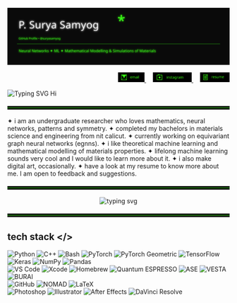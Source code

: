 

<p align="center">
  <img src="./neon_header.svg" alt="Neon header" />
</p>



<p align="right">
  <a href="mailto:psuryasamyog@gmail.com">
    <img src="./email.svg" alt="Email" height="22">
  </a>
  &nbsp;&nbsp;&nbsp;
  <a href="https://instagram.com/suryasamyog" target="_blank">
    <img src="./instagram.svg" alt="Instagram" height="22">
  </a>
  &nbsp;&nbsp;&nbsp;
  <a href="https://github.com/suryasamyog/suryasamyog/raw/main/resume.pdf" target="_blank">
    <img src="./resume.svg" alt="Resume" height="22">
  </a>
</p>

<p align="left">
  <img src="https://readme-typing-svg.demolab.com?font=Fira+Code&size=20&duration=2000&pause=500&color=ffffff&vCenter=true&width=400&lines=Hi+%F0%9F%91%8B;%E0%B4%A8%E0%B4%AE%E0%B4%B8%E0%B5%8D%E0%B4%95%E0%B4%BE%E0%B4%B0%E0%B4%82+%F0%9F%91%8B;%E0%A4%A8%E0%A4%AE%E0%A4%B8%E0%A5%8D%E0%A4%A4%E0%A5%87+%F0%9F%91%8B;%E0%AE%B5%E0%AE%A3%E0%AE%95%E0%AF%8D%E0%AE%95%E0%AE%AE%E0%AF%8D+%F0%9F%91%8B" alt="Typing SVG Hi" />
</p>





<img src="./neon_divider.svg" alt="divider"/>

✦ i am an undergraduate researcher who loves mathematics, neural networks, patterns and symmetry.
✦ completed my bachelors in materials science and engineering from nit calicut.
✦ currently working on equivariant graph neural networks (egnns).
✦ i like theoretical machine learning and mathematical modelling of materials properties.
✦ lifelong machine learning sounds very cool and I would like to learn more about it.
✦ i also make digital art, occasionally.
✦ have a look at my resume to know more about me. I am open to feedback and suggestions.


<img src="./neon_divider.svg" alt="divider"/>


<p align="center">
  <img
    src="https://readme-typing-svg.demolab.com?font=Fira+Code&weight=250&size=20&pause=1200&color=39FF14&center=true&vCenter=true&width=720&lines=i+translate+patterns;open+to+collaboration+%2F+research+ideas"
    alt="typing svg"
  />
</p>

<img src="./neon_divider.svg" alt="divider"/>

## tech stack </>

![Python](https://img.shields.io/badge/Python-3776AB?style=for-the-badge&logo=python&logoColor=white)
![C++](https://img.shields.io/badge/C++-00599C?style=for-the-badge&logo=c%2B%2B&logoColor=white)
![Bash](https://img.shields.io/badge/Bash-4EAA25?style=for-the-badge&logo=gnubash&logoColor=white)
![PyTorch](https://img.shields.io/badge/PyTorch-EE4C2C?style=for-the-badge&logo=pytorch&logoColor=white)
![PyTorch Geometric](https://img.shields.io/badge/PyTorch%20Geometric-343434?style=for-the-badge&logo=pytorch&logoColor=white)
![TensorFlow](https://img.shields.io/badge/TensorFlow-FF6F00?style=for-the-badge&logo=tensorflow&logoColor=white)
![Keras](https://img.shields.io/badge/Keras-D00000?style=for-the-badge&logo=keras&logoColor=white)
![NumPy](https://img.shields.io/badge/NumPy-013243?style=for-the-badge&logo=numpy&logoColor=white)
![Pandas](https://img.shields.io/badge/Pandas-150458?style=for-the-badge&logo=pandas&logoColor=white)
<br>
![VS Code](https://img.shields.io/badge/VS%20Code-007ACC?style=for-the-badge&logo=visualstudiocode&logoColor=white)
![Xcode](https://img.shields.io/badge/Xcode-147EFB?style=for-the-badge&logo=xcode&logoColor=white)
![Homebrew](https://img.shields.io/badge/Homebrew-FBB040?style=for-the-badge&logo=homebrew&logoColor=white)
![Quantum ESPRESSO](https://img.shields.io/badge/Quantum%20ESPRESSO-343434?style=for-the-badge&logoColor=white)
![ASE](https://img.shields.io/badge/ASE-343434?style=for-the-badge&logoColor=white)
![VESTA](https://img.shields.io/badge/VESTA-343434?style=for-the-badge&logoColor=white)
![BURAI](https://img.shields.io/badge/BURAI-343434?style=for-the-badge&logoColor=white)
<br>
![GitHub](https://img.shields.io/badge/GitHub-181717?style=for-the-badge&logo=github&logoColor=white)
![NOMAD](https://img.shields.io/badge/NOMAD-343434?style=for-the-badge&logoColor=white)
![LaTeX](https://img.shields.io/badge/LaTeX-008080?style=for-the-badge&logo=latex&logoColor=white)
<br>
![Photoshop](https://img.shields.io/badge/Photoshop-31A8FF?style=for-the-badge&logo=adobephotoshop&logoColor=white)
![Illustrator](https://img.shields.io/badge/Illustrator-FF9A00?style=for-the-badge&logo=adobeillustrator&logoColor=white)
![After Effects](https://img.shields.io/badge/After%20Effects-9999FF?style=for-the-badge&logo=adobeaftereffects&logoColor=white)
![DaVinci Resolve](https://img.shields.io/badge/DaVinci%20Resolve-FBFCFF?style=for-the-badge&logo=davinciresolve&logoColor=black)














